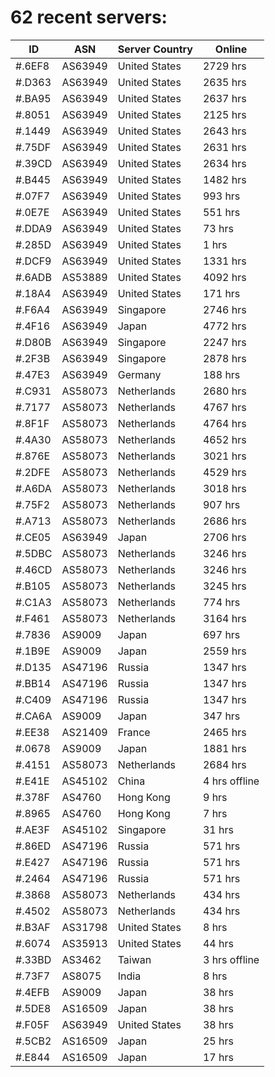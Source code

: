 # 62 recent servers:

| ID | ASN | Server Country | Online |
| ------ | ------ | ------ | ------ |
| #.6EF8 | AS63949 | United States | 2729 hrs |
| #.D363 | AS63949 | United States | 2635 hrs |
| #.BA95 | AS63949 | United States | 2637 hrs |
| #.8051 | AS63949 | United States | 2125 hrs |
| #.1449 | AS63949 | United States | 2643 hrs |
| #.75DF | AS63949 | United States | 2631 hrs |
| #.39CD | AS63949 | United States | 2634 hrs |
| #.B445 | AS63949 | United States | 1482 hrs |
| #.07F7 | AS63949 | United States | 993 hrs |
| #.0E7E | AS63949 | United States | 551 hrs |
| #.DDA9 | AS63949 | United States | 73 hrs |
| #.285D | AS63949 | United States | 1 hrs |
| #.DCF9 | AS63949 | United States | 1331 hrs |
| #.6ADB | AS53889 | United States | 4092 hrs |
| #.18A4 | AS63949 | United States | 171 hrs |
| #.F6A4 | AS63949 | Singapore | 2746 hrs |
| #.4F16 | AS63949 | Japan | 4772 hrs |
| #.D80B | AS63949 | Singapore | 2247 hrs |
| #.2F3B | AS63949 | Singapore | 2878 hrs |
| #.47E3 | AS63949 | Germany | 188 hrs |
| #.C931 | AS58073 | Netherlands | 2680 hrs |
| #.7177 | AS58073 | Netherlands | 4767 hrs |
| #.8F1F | AS58073 | Netherlands | 4764 hrs |
| #.4A30 | AS58073 | Netherlands | 4652 hrs |
| #.876E | AS58073 | Netherlands | 3021 hrs |
| #.2DFE | AS58073 | Netherlands | 4529 hrs |
| #.A6DA | AS58073 | Netherlands | 3018 hrs |
| #.75F2 | AS58073 | Netherlands | 907 hrs |
| #.A713 | AS58073 | Netherlands | 2686 hrs |
| #.CE05 | AS63949 | Japan | 2706 hrs |
| #.5DBC | AS58073 | Netherlands | 3246 hrs |
| #.46CD | AS58073 | Netherlands | 3246 hrs |
| #.B105 | AS58073 | Netherlands | 3245 hrs |
| #.C1A3 | AS58073 | Netherlands | 774 hrs |
| #.F461 | AS58073 | Netherlands | 3164 hrs |
| #.7836 | AS9009 | Japan | 697 hrs |
| #.1B9E | AS9009 | Japan | 2559 hrs |
| #.D135 | AS47196 | Russia | 1347 hrs |
| #.BB14 | AS47196 | Russia | 1347 hrs |
| #.C409 | AS47196 | Russia | 1347 hrs |
| #.CA6A | AS9009 | Japan | 347 hrs |
| #.EE38 | AS21409 | France | 2465 hrs |
| #.0678 | AS9009 | Japan | 1881 hrs |
| #.4151 | AS58073 | Netherlands | 2684 hrs |
| #.E41E | AS45102 | China | 4 hrs offline |
| #.378F | AS4760 | Hong Kong | 9 hrs |
| #.8965 | AS4760 | Hong Kong | 7 hrs |
| #.AE3F | AS45102 | Singapore | 31 hrs |
| #.86ED | AS47196 | Russia | 571 hrs |
| #.E427 | AS47196 | Russia | 571 hrs |
| #.2464 | AS47196 | Russia | 571 hrs |
| #.3868 | AS58073 | Netherlands | 434 hrs |
| #.4502 | AS58073 | Netherlands | 434 hrs |
| #.B3AF | AS31798 | United States | 8 hrs |
| #.6074 | AS35913 | United States | 44 hrs |
| #.33BD | AS3462 | Taiwan | 3 hrs offline |
| #.73F7 | AS8075 | India | 8 hrs |
| #.4EFB | AS9009 | Japan | 38 hrs |
| #.5DE8 | AS16509 | Japan | 38 hrs |
| #.F05F | AS63949 | United States | 38 hrs |
| #.5CB2 | AS16509 | Japan | 25 hrs |
| #.E844 | AS16509 | Japan | 17 hrs |

